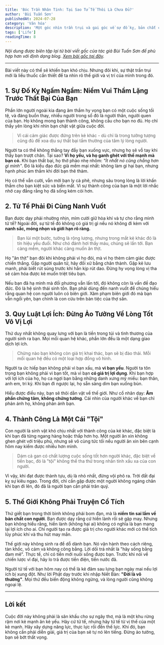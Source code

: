 ```yaml
---
title: 'Bóc Trần Nhân Tính: Tại Sao Tử Tế Thôi Là Chưa Đủ?'
author: 'Bùi Tuấn Sơn'
publishedAt: 2024-07-28
category: 'Văn hóa'
description: 'Một góc nhìn trần trụi và gai góc về sự đố kỵ, bản chất của các mối quan hệ và quy luật sinh tồn trong xã hội hiện đại.'
tags: ['Life']
readingTime: 8
---
```


*Nội dung được biên tập lại từ bài viết gốc của tác giả Bùi Tuấn Sơn để phù hợp hơn với định dạng blog. [Xem bài gốc tại đây](https://www.facebook.com/share/p/1B997sPpnX/).*

---

Bài viết này có thể sẽ khiến bạn khó chịu. Nhưng đôi khi, sự thật trần trụi mới là liều thuốc cần thiết để ta nhìn rõ thế giới và vị trí của mình trong đó.

## 1. Sự Đố Kỵ Ngấm Ngầm: Niềm Vui Thầm Lặng Trước Thất Bại Của Bạn

Phần lớn người ngoài kia đang âm thầm hy vọng bạn có một cuộc sống tồi tệ, và đáng buồn thay, nhiều người trong số đó là người thân, người quen của bạn. Họ không mong bạn thành công, không cầu cho bạn no đủ. Họ chỉ thấy yên lòng khi nhìn bạn chật vật giữa cuộc đời.

> Vì cái cảm giác được đứng trên kẻ khác - dù chỉ là trong tưởng tượng cũng đủ để xoa dịu sự thất bại tầm thường của tâm lý lòng người.

Người ta có thể không thẳng tay đẩy bạn xuống vực, nhưng họ sẽ vỗ tay khi thấy bạn trượt chân. Tại sao? **Vì họ yếu, và họ ganh ghét với thế mạnh mà bạn có.** Khi bạn thất bại, họ thở phào nhẹ nhõm: *"Ít nhất nó cũng chẳng hơn gì mình"*. Đó là kiểu đạo đức giả mềm mại nhất: không làm gì hại bạn, nhưng hạnh phúc âm thầm khi đời bạn thê thảm.

Họ có thể vẫn cười, vẫn mời bạn ly cà phê, nhưng sâu trong lòng là lời khấn thầm cho bạn kiệt sức và biến mất. Vì sự thành công của bạn là một lời nhắc nhở cay đắng rằng họ đã sống kém cỏi hơn.

## 2. Tử Tế Phải Đi Cùng Nanh Vuốt

Bạn được dạy phải nhường nhịn, mỉm cười giữ hòa khí và tự cho rằng mình tử tế? Ngoài đời, sự tử tế đó không có giá trị gì nếu nó không đi kèm với **nanh sắc, móng nhọn và giới hạn rõ ràng.**

> Bạn lùi một bước, tưởng là rộng lượng, nhưng trong mắt kẻ khác đó là tín hiệu yếu đuối. Như chó đánh hơi thấy máu, chúng sẽ lấn tới. Bạn càng mềm, người khác càng muốn ăn thịt.

Họ "ăn thịt" bạn đôi khi không phải vì họ đói, mà vì họ thèm cảm giác được chiến thắng. Gặp người quân tử, hãy đối xử bằng chân thành. Gặp kẻ lưu manh, phải biết rút súng trước khi hắn kịp rút dao. Đừng hy vọng lòng vị tha sẽ cảm hóa được kẻ muốn triệt tiêu bạn.

Nếu bạn đã hạ mình mà đối phương vẫn lấn tới, đó không còn là vấn đề đạo đức. Đó là hệ sinh thái sinh tồn. Bạn phải dùng đến nanh vuốt để chúng hiểu rằng quan hệ con người luôn có biên giới. Xâm phạm biên giới đó mà bạn vẫn ngồi yên, bạn chính là con cừu trên bàn tiệc của thợ săn.

## 3. Quy Luật Lợi Ích: Đừng Ảo Tưởng Về Lòng Tốt Vô Vị Lợi

Thứ duy nhất không quay lưng với bạn là tiền trong túi và tình thương của người sinh ra bạn. Mọi mối quan hệ khác, phần lớn đều là một dạng giao dịch lợi ích.

> Chừng nào bạn không còn giá trị khai thác, bạn sẽ bị đào thải. Mỗi mối quan hệ đều có một loại hợp đồng vô hình.

Người ta ức hiếp bạn không phải vì bạn xấu, mà **vì bạn yếu**. Người ta tôn trọng bạn không phải vì bạn tốt, mà vì bạn **có giá trị lợi dụng**. Khi bạn hợp với lợi ích của họ, họ ca ngợi bạn bằng những danh xưng mỹ miều: bạn thân, anh em, tri kỷ. Khi bạn đi ngược lại, họ sẵn sàng dìm bạn xuống bùn.

Hiểu được điều này, bạn sẽ thôi dằn vặt về thế giới. Như cổ nhân dạy: **Âm phần chứng tâm, không chứng tướng**. Cái nhìn của người khác về bạn chỉ phản ánh họ, không phản ánh bạn.

## 4. Thành Công Là Một Cái "Tội"

Con người là sinh vật khó chịu nhất với thành công của kẻ khác, đặc biệt là khi bạn đã từng ngang hàng hoặc thấp hơn họ. Một người ăn xin không ghen ghét với triệu phú, nhưng sẽ vô cùng tức tối nếu người ăn xin bên cạnh hôm nay kiếm được nhiều hơn mình.

> Dám cả gan có chất lượng cuộc sống tốt hơn người khác, đặc biệt về tiền bạc, đó là "tội" không thể tha thứ trong nhân tính xấu xa của con người.

Vì vậy, khi đạt được thành tựu, dù là nhỏ nhất, đừng vội phô ra. Trời đất đại kỵ sự kiêu ngạo. Trong đời, chỉ cần gặp được một người không ngáng chân khi bạn đi lên, đó đã là người bạn cần phải trân quý.

## 5. Thế Giới Không Phải Truyện Cổ Tích

Thứ giết bạn trong thời bình không phải bom đạn, mà là **niềm tin sai lầm về bản chất con người**. Bạn được dạy rằng cứ hiền lành rồi sẽ gặp may. Nhưng bạn không hiểu rằng, hiền lành (không hại ai) không có nghĩa là bạn mang lại lợi ích cho ai. Chỉ người tạo ra được giá trị cho người khác mới có thể tích lũy phúc khí và thu hút may mắn.

Thế giới này không sinh ra để dỗ dành bạn. Nó vận hành theo cách riêng, tàn khốc, vô cảm và không công bằng. Lời dối trá nhất là "hãy sống bằng đam mê". Thực tế, chỉ có tiền mới nuôi sống được bạn. Trước khi nói về chiến lược vĩ đại, hãy lo trả được tiền điện, tiền nước đã.

Người tử tế với bạn hôm nay có thể là kẻ đâm sau lưng bạn ngày mai nếu lợi ích bị xung đột. Như lời Phật dạy trước khi nhập Niết Bàn: **"Đời là vô thường"**. Mọi thứ đều biến động không ngừng, và lòng người cũng không ngoại lệ.

--- 

## Lời kết

Cuộc đời này không phải là sân khấu cho sự ngây thơ, mà là một khu rừng rậm nơi kẻ mạnh ăn kẻ yếu. Hãy cứ tử tế, nhưng hãy tử tế từ vị thế của một kẻ mạnh. Hãy xây dựng năng lực, thực lực rồi đến thế lực. Khi đó, bạn không cần phải diễn giải, giá trị của bạn sẽ tự nó lên tiếng. Đừng ảo tưởng, bạn sẽ bớt thất vọng.
